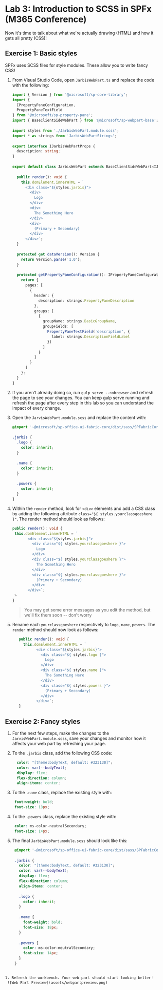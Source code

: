 # Lab 3: Introduction to SCSS in SPFx (M365 Conference)

Now it's time to talk about what we're actually drawing (HTML) and how it gets all pretty (CSS)!

## Exercise 1: Basic styles

SPFx uses SCSS files for style modules. These allow you to write fancy CSS!

1. From Visual Studio Code, open `JarbisWebPart.ts` and replace the code with the following:

    ```typescript
    import { Version } from '@microsoft/sp-core-library';
    import {
      IPropertyPaneConfiguration,
      PropertyPaneTextField
    } from '@microsoft/sp-property-pane';
    import { BaseClientSideWebPart } from '@microsoft/sp-webpart-base';
    
    import styles from './JarbisWebPart.module.scss';
    import * as strings from 'JarbisWebPartStrings';
    
    export interface IJarbisWebPartProps {
      description: string;
    }
    
    export default class JarbisWebPart extends BaseClientSideWebPart<IJarbisWebPartProps> {
    
      public render(): void {
        this.domElement.innerHTML = `
          <div class="${styles.jarbis}">
            <div>
              Logo
            </div>
            <div>
              The Something Hero
            </div>
            <div>
              (Primary + Secondary)
            </div>
          </div>`;
      }
    
      protected get dataVersion(): Version {
        return Version.parse('1.0');
      }
    
      protected getPropertyPaneConfiguration(): IPropertyPaneConfiguration {
        return {
          pages: [
            {
              header: {
                description: strings.PropertyPaneDescription
              },
              groups: [
                {
                  groupName: strings.BasicGroupName,
                  groupFields: [
                    PropertyPaneTextField('description', {
                      label: strings.DescriptionFieldLabel
                    })
                  ]
                }
              ]
            }
          ]
        };
      }
    }
    ```
1. If you aren't already doing so, run `gulp serve --nobrowser` and refresh the page to see your changes. You can keep gulp serve running and refresh the page after every step in this lab so you can understand the impact of every change.
1. Open the `JarvisWebPart.module.scss` and replace the content with:

    ```scss
    @import '~@microsoft/sp-office-ui-fabric-core/dist/sass/SPFabricCore.scss';

    .jarbis {
      .logo {
        color: inherit;
      }
    
      .name {
        color: inherit;
      }
    
      .powers {
        color: inherit;
      }
    }
    ```

1. Within the `render` method, look for `<div>` elements and add a CSS class by adding the following attribute `class="${ styles.yourclassgoeshere }"`. The render method should look as follows:
   ```typescript
   public render(): void {
    this.domElement.innerHTML = `
          <div class="${styles.jarbis}">
            <div class="${ styles.yourclassgoeshere }">
              Logo
            </div>
            <div class="${ styles.yourclassgoeshere }">
              The Something Hero
            </div>
            <div class="${ styles.yourclassgoeshere }">
              (Primary + Secondary)
            </div>
          </div>`;
    >
   }
   ```

   > You may get some error messages as you edit the method, but we'll fix them soon -- don't worry

3. Rename each `yourclassgoeshere` respectively to `logo`, `name`, `powers`. The `render` method should now look as follows:
   ```typescript
      public render(): void {
        this.domElement.innerHTML = `
              <div class="${styles.jarbis}">
                <div class="${ styles.logo }">
                  Logo
                </div>
                <div class="${ styles.name }">
                  The Something Hero
                </div>
                <div class="${ styles.powers }">
                  (Primary + Secondary)
                </div>
              </div>`;
      }
   ```


## Exercise 2: Fancy styles

1. For the next few steps, make the changes to the `JarvisWebPart.module.scss`, save your changes and monitor how it affects your web part by refreshing your page.
1. To the `.jarbis` class, add the following CSS code: 

    ```scss
      color: "[theme:bodyText, default: #323130]";
      color: var(--bodyText);
      display: flex;
      flex-direction: column;
      align-items: center;
    ```

1. To the `.name` class, replace the existing style with:

   ```scss
    font-weight: bold;
    font-size: 18px;
   ```

1. To the `.powers` class, replace the existing style with:

   ```scss
    color: ms-color-neutralSecondary;
    font-size: 14px;
   ```

1. The final `JarbisWebPart.module.scss` should look like this:
   
   ```scss
    @import '~@microsoft/sp-office-ui-fabric-core/dist/sass/SPFabricCore.scss';
    
    .jarbis {
      color: "[theme:bodyText, default: #323130]";
      color: var(--bodyText);
      display: flex;
      flex-direction: column;
      align-items: center;
    
      .logo {
        color: inherit;
      }
    
      .name {
        font-weight: bold;
        font-size: 18px;
      }
    
      .powers {
        color: ms-color-neutralSecondary;
        font-size: 14px;
      }
    }
  ```

1. Refresh the workbench. Your web part should start looking better!
   ![Web Part Preview](assets/webpartpreview.png)  